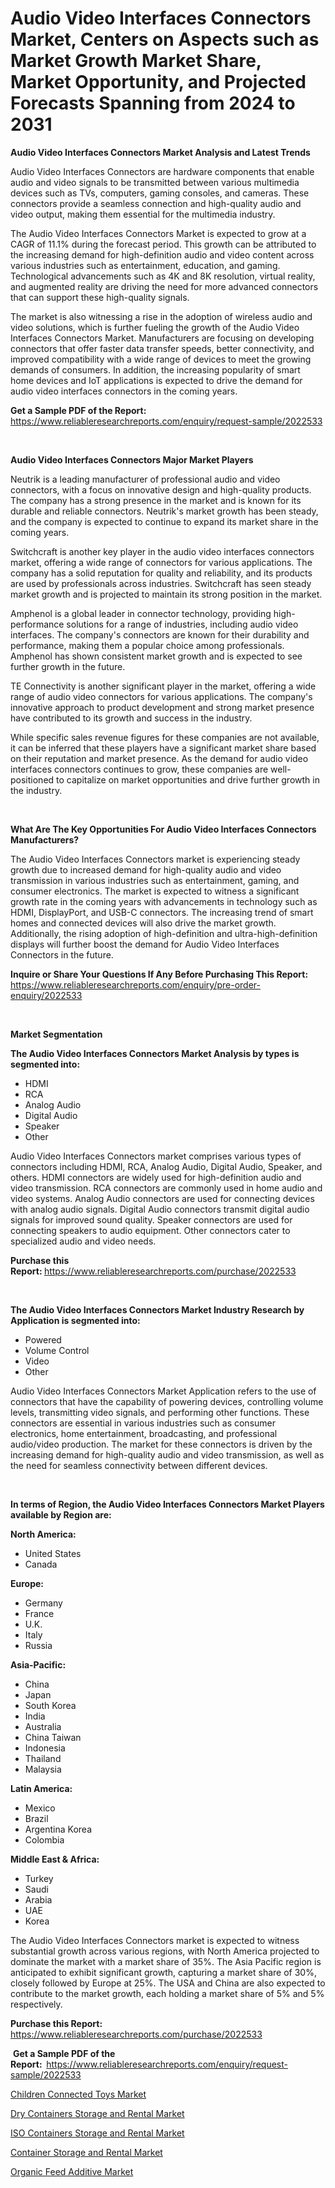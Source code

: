<p><h1>Audio Video Interfaces Connectors Market, Centers on Aspects such as Market Growth Market Share, Market Opportunity, and Projected Forecasts Spanning from 2024 to 2031</h1></p><p><strong>Audio Video Interfaces Connectors Market Analysis and Latest Trends</strong></p>
<p><p>Audio Video Interfaces Connectors are hardware components that enable audio and video signals to be transmitted between various multimedia devices such as TVs, computers, gaming consoles, and cameras. These connectors provide a seamless connection and high-quality audio and video output, making them essential for the multimedia industry.</p><p>The Audio Video Interfaces Connectors Market is expected to grow at a CAGR of 11.1% during the forecast period. This growth can be attributed to the increasing demand for high-definition audio and video content across various industries such as entertainment, education, and gaming. Technological advancements such as 4K and 8K resolution, virtual reality, and augmented reality are driving the need for more advanced connectors that can support these high-quality signals.</p><p>The market is also witnessing a rise in the adoption of wireless audio and video solutions, which is further fueling the growth of the Audio Video Interfaces Connectors Market. Manufacturers are focusing on developing connectors that offer faster data transfer speeds, better connectivity, and improved compatibility with a wide range of devices to meet the growing demands of consumers. In addition, the increasing popularity of smart home devices and IoT applications is expected to drive the demand for audio video interfaces connectors in the coming years.</p></p>
<p><strong>Get a Sample PDF of the Report:&nbsp;</strong> <a href="https://www.reliableresearchreports.com/enquiry/request-sample/2022533">https://www.reliableresearchreports.com/enquiry/request-sample/2022533</a></p>
<p>&nbsp;</p>
<p><strong>Audio Video Interfaces Connectors Major Market Players</strong></p>
<p><p>Neutrik is a leading manufacturer of professional audio and video connectors, with a focus on innovative design and high-quality products. The company has a strong presence in the market and is known for its durable and reliable connectors. Neutrik's market growth has been steady, and the company is expected to continue to expand its market share in the coming years.</p><p>Switchcraft is another key player in the audio video interfaces connectors market, offering a wide range of connectors for various applications. The company has a solid reputation for quality and reliability, and its products are used by professionals across industries. Switchcraft has seen steady market growth and is projected to maintain its strong position in the market.</p><p>Amphenol is a global leader in connector technology, providing high-performance solutions for a range of industries, including audio video interfaces. The company's connectors are known for their durability and performance, making them a popular choice among professionals. Amphenol has shown consistent market growth and is expected to see further growth in the future.</p><p>TE Connectivity is another significant player in the market, offering a wide range of audio video connectors for various applications. The company's innovative approach to product development and strong market presence have contributed to its growth and success in the industry.</p><p>While specific sales revenue figures for these companies are not available, it can be inferred that these players have a significant market share based on their reputation and market presence. As the demand for audio video interfaces connectors continues to grow, these companies are well-positioned to capitalize on market opportunities and drive further growth in the industry.</p></p>
<p>&nbsp;</p>
<p><strong>What Are The Key Opportunities For Audio Video Interfaces Connectors Manufacturers?</strong></p>
<p><p>The Audio Video Interfaces Connectors market is experiencing steady growth due to increased demand for high-quality audio and video transmission in various industries such as entertainment, gaming, and consumer electronics. The market is expected to witness a significant growth rate in the coming years with advancements in technology such as HDMI, DisplayPort, and USB-C connectors. The increasing trend of smart homes and connected devices will also drive the market growth. Additionally, the rising adoption of high-definition and ultra-high-definition displays will further boost the demand for Audio Video Interfaces Connectors in the future.</p></p>
<p><strong>Inquire or Share Your Questions If Any Before Purchasing This Report:</strong> <a href="https://www.reliableresearchreports.com/enquiry/pre-order-enquiry/2022533">https://www.reliableresearchreports.com/enquiry/pre-order-enquiry/2022533</a></p>
<p>&nbsp;</p>
<p><strong>Market Segmentation</strong></p>
<p><strong>The Audio Video Interfaces Connectors Market Analysis by types is segmented into:</strong></p>
<p><ul><li>HDMI</li><li>RCA</li><li>Analog Audio</li><li>Digital Audio</li><li>Speaker</li><li>Other</li></ul></p>
<p><p>Audio Video Interfaces Connectors market comprises various types of connectors including HDMI, RCA, Analog Audio, Digital Audio, Speaker, and others. HDMI connectors are widely used for high-definition audio and video transmission. RCA connectors are commonly used in home audio and video systems. Analog Audio connectors are used for connecting devices with analog audio signals. Digital Audio connectors transmit digital audio signals for improved sound quality. Speaker connectors are used for connecting speakers to audio equipment. Other connectors cater to specialized audio and video needs.</p></p>
<p><strong>Purchase this Report:&nbsp;</strong><a href="https://www.reliableresearchreports.com/purchase/2022533">https://www.reliableresearchreports.com/purchase/2022533</a></p>
<p>&nbsp;</p>
<p><strong>The Audio Video Interfaces Connectors Market Industry Research by Application is segmented into:</strong></p>
<p><ul><li>Powered</li><li>Volume Control</li><li>Video</li><li>Other</li></ul></p>
<p><p>Audio Video Interfaces Connectors Market Application refers to the use of connectors that have the capability of powering devices, controlling volume levels, transmitting video signals, and performing other functions. These connectors are essential in various industries such as consumer electronics, home entertainment, broadcasting, and professional audio/video production. The market for these connectors is driven by the increasing demand for high-quality audio and video transmission, as well as the need for seamless connectivity between different devices.</p></p>
<p>&nbsp;</p>
<p><strong>In terms of Region, the Audio Video Interfaces Connectors Market Players available by Region are:</strong></p>
<p>
    <p> <strong> North America: </strong>
        <ul>
            <li>United States</li>
            <li>Canada</li>
        </ul>
        </p> 
    <p> <strong> Europe: </strong>
        <ul>
            <li>Germany</li>
            <li>France</li>
            <li>U.K.</li>
            <li>Italy</li>
            <li>Russia</li>
        </ul>
        </p> 
    <p> <strong> Asia-Pacific: </strong>
        <ul>
            <li>China</li>
            <li>Japan</li>
            <li>South Korea</li>
            <li>India</li>
            <li>Australia</li>
            <li>China Taiwan</li>
            <li>Indonesia</li>
            <li>Thailand</li>
            <li>Malaysia</li>
        </ul>
        </p> 
    <p> <strong> Latin America: </strong>
        <ul>
            <li>Mexico</li>
            <li>Brazil</li>
            <li>Argentina Korea</li>
            <li>Colombia</li>
        </ul>
        </p> 
    <p> <strong> Middle East & Africa: </strong>
        <ul>
            <li>Turkey</li>
            <li>Saudi</li>
            <li>Arabia</li>
            <li>UAE</li>
            <li>Korea</li>
        </ul>
    </p>
    </p>
<p><p>The Audio Video Interfaces Connectors market is expected to witness substantial growth across various regions, with North America projected to dominate the market with a market share of 35%. The Asia Pacific region is anticipated to exhibit significant growth, capturing a market share of 30%, closely followed by Europe at 25%. The USA and China are also expected to contribute to the market growth, each holding a market share of 5% and 5% respectively.</p></p>
<p><strong>Purchase this Report: </strong><a href="https://www.reliableresearchreports.com/purchase/2022533">https://www.reliableresearchreports.com/purchase/2022533</a></p>
<p>&nbsp;<strong>Get a Sample PDF of the Report:&nbsp;&nbsp;</strong><a href="https://www.reliableresearchreports.com/enquiry/request-sample/2022533">https://www.reliableresearchreports.com/enquiry/request-sample/2022533</a></p>
<p><strong></strong></p>
<p><p><a href="https://view.publitas.com/reportprime-1/children-connected-toys-market-a-comprehensive-report-of-its-market-share-growth-trends-2024-2031/">Children Connected Toys Market</a></p><p><a href="https://confirmed-shield-e13.notion.site/Dry-Containers-Storage-and-Rental-Market-Share-Market-New-Trends-Analysis-Report-By-Type-By-Appli-4afef039994c43fa9c3e665af8c66c42">Dry Containers Storage and Rental Market</a></p><p><a href="https://funky-papaya-cf4.notion.site/ISO-Containers-Storage-and-Rental-Market-Size-Growing-and-Forecasted-for-period-from-2024-2031-and-92a0a4abc1f749fe89d22e99c04abd3c">ISO Containers Storage and Rental Market</a></p><p><a href="https://sore-arch-6db.notion.site/Container-Storage-and-Rental-Market-Research-Report-Unlocks-Analysis-on-the-Market-Financial-Status--e59247a85a4941368f9fb52b67ce71d1">Container Storage and Rental Market</a></p><p><a href="https://view.publitas.com/reportprime-1/organic-feed-additive-market-dynamics-2024-2031-also-about-its-market-trends-projections-and-opportunities/">Organic Feed Additive Market</a></p></p>